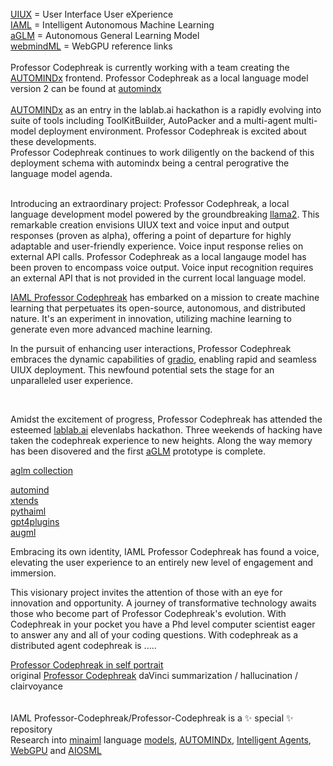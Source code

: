 <br />
<a href="https://github.com/Faicey">UIUX</a> = User Interface User eXperience<br />
<a href="https://github.com/AUTOMINDx">IAML</a> = Intelligent Autonomous Machine Learning<br />
<a href="https://opensea.io/collection/aglm">aGLM</a> = Autonomous General Learning Model<br />
<a href="https://github.com/webmindml/.github">webmindML</a> =  WebGPU reference links<br /><br />
Professor Codephreak is currently working with a team creating the <a href="https://github.com/AUTOMINDx">AUTOMINDx</a> frontend. Professor Codephreak as a local language model version 2 can be found at <a href="https://github.com/pythaiml/automindx">automindx</a><br /><br >
<a href="https://lablab.ai/event/autonomous-agents-hackathon/frdcsa/agent-speak-toolkitbuilder-and-autopacker">AUTOMINDx</a> as an entry in the lablab.ai hackathon is a rapidly evolving into suite of tools including ToolKitBuilder, AutoPacker and a multi-agent multi-model deployment environment. Professor Codephreak is excited about these developments.<br />
Professor Codephreak continues to work diligently on the backend of this deployment schema with automindx being a central perogrative the language model agenda.<br /><br />

Introducing an extraordinary project: Professor Codephreak, a local language development model powered by the groundbreaking <a href="https://ai.meta.com/llama/">llama2</a>. This remarkable creation envisions UIUX text and voice input and output responses (proven as alpha), offering a point of departure for highly adaptable and user-friendly experience. Voice input response relies on external API calls. Professor Codephreak as a local langauge model has been proven to encompass voice output. Voice input recognition requires an external API that is not provided in the current local language model.

<a href="https://huggingface.co/codephreakx">IAML Professor Codephreak</a> has embarked on a mission to create machine learning that perpetuates its open-source, autonomous, and distributed nature. It's an experiment in innovation, utilizing machine learning to generate even more advanced machine learning.

In the pursuit of enhancing user interactions, Professor Codephreak embraces the dynamic capabilities of <a href="https://github.com/Professor-Codephreak/gradio">gradio</a>, enabling rapid and seamless UIUX deployment. This newfound potential sets the stage for an unparalleled user experience.<br />




<br />
  

Amidst the excitement of progress, Professor Codephreak has attended the esteemed <a href="https://lablab.ai/">lablab.ai</a> elevenlabs hackathon. Three weekends of hacking have taken the codephreak experience to new heights. Along the way memory has been disovered and the first <a href="https://opensea.io/assets/matic/0x2953399124f0cbb46d2cbacd8a89cf0599974963/7675060345879017836756807061815685501584179421371855056758523054876166031008">aGLM</a> prototype is complete.<br />

<a href="https://opensea.io/collection/aglm">aglm collection</a><br />

<a href="https://github.com/Professor-Codephreak/automind">automind</a><br />
<a href="https://github.com/xtends">xtends</a><br />
<a href="https://github.com/pythaiml">pythaiml</a><br />
<a href="https://github.com/gpt4plugins">gpt4plugins</a><br />
<a href="https://github.com/augml">augml</a><br />




Embracing its own identity, IAML Professor Codephreak has found a voice, elevating the user experience to an entirely new level of engagement and immersion.

This visionary project invites the attention of those with an eye for innovation and opportunity. A journey of transformative technology awaits those who become part of Professor Codephreak's evolution. With Codephreak in your pocket you have a Phd level computer scientist eager to answer any and all of your coding questions. With codephreak as a distributed agent codephreak is .....

<a href="https://opensea.io/assets/matic/0x2953399124f0cbb46d2cbacd8a89cf0599974963/7675060345879017836756807061815685501584179421371855056758523075766886858753">Professor Codephreak in self portrait</a>
<br />
original <a href="https://opensea.io/assets/matic/0x2953399124f0cbb46d2cbacd8a89cf0599974963/7675060345879017836756807061815685501584179421371855056758523055975677558785">Professor Codephreak</a> daVinci summarization / hallucination / clairvoyance
<br />
<br />
<br />
IAML Professor-Codephreak/Professor-Codephreak is a ✨ special ✨ repository
<br />
Research into <a href="https://github.com/minaiml">minaiml</a> language <a href="https://github.com/mlodels">models</a>, <a href="https://github.com/AUTOMINDx">AUTOMINDx</a>, <a href="https://github.com/Jaimla">Intelligent Agents</a>, <a href="https://github.com/webmindml/.github">WebGPU</a> and <a href="https://github.com/aiosml">AIOSML</a><br /><br />
